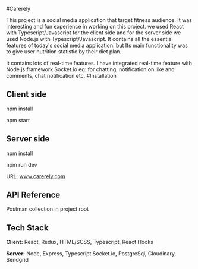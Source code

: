 #Carerely

This project is a social media application that target fitness audience. It was interesting and fun experience in working on this project. we used React with Typescript/Javascript for the client side and for the server side we used Node.js with Typescript/Javascript.
It contains all the essential features of today's social media application. but Its main functionality was to give user nutrition statistic by their diet plan.

It contains lots of real-time features. I have integrated real-time feature with Node.js  framework Socket.io
eg: for chatting, notification on like and comments, chat notification etc.
#Installation
## Client side
npm install 

npm start
## Server side
npm install

npm run dev

URL: www.carerely.com


## API Reference
Postman collection in project root

## Tech Stack

**Client:** React, Redux, HTML/SCSS, Typescript, React Hooks

**Server:** Node, Express, Typescript Socket.io, PostgreSql, Cloudinary, Sendgrid
